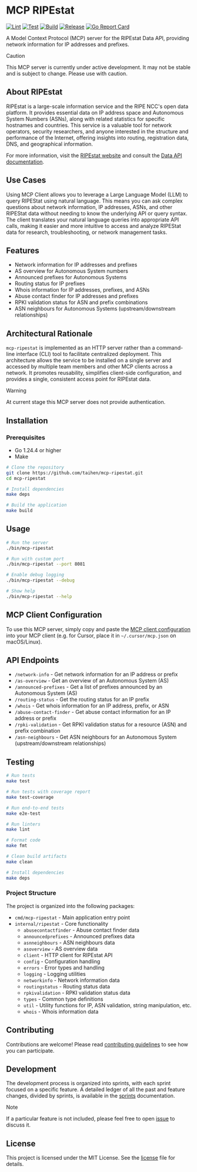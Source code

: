 # MCP RIPEstat

[![Lint](https://github.com/taihen/mcp-ripestat/actions/workflows/lint.yml/badge.svg)](https://github.com/taihen/ppp-exporter/actions/workflows/lint.yml)
[![Test](https://github.com/taihen/mcp-ripestat/actions/workflows/test.yml/badge.svg)](https://github.com/taihen/ppp-exporter/actions/workflows/test.yml)
[![Build](https://github.com/taihen/mcp-ripestat/actions/workflows/build.yml/badge.svg)](https://github.com/taihen/ppp-exporter/actions/workflows/build.yml)
[![Release](https://github.com/taihen/mcp-ripestat/actions/workflows/release.yml/badge.svg)](https://github.com/taihen/mcp-ripestat/actions/workflows/release.yml)
[![Go Report Card](https://goreportcard.com/badge/github.com/taihen/mcp-ripestat)](https://goreportcard.com/report/github.com/taihen/mcp-ripestat)


A Model Context Protocol (MCP) server for the RIPEstat Data API, providing network information for IP addresses and prefixes.

> [!CAUTION]
> This MCP server is currently under active development. It may not be stable
> and is subject to change. Please use with caution.

## About RIPEstat

RIPEstat is a large-scale information service and the RIPE NCC's open data
platform. It provides essential data on IP address space and Autonomous System
Numbers (ASNs), along with related statistics for specific hostnames and
countries. This service is a valuable tool for network operators, security
researchers, and anyone interested in the structure and performance of the
Internet, offering insights into routing, registration data, DNS, and
geographical information.

For more information, visit the [RIPEstat website](https://stat.ripe.net/) and
consult the [Data API documentation](https://stat.ripe.net/docs/data_api).

## Use Cases

Using MCP Client allows you to leverage a Large Language Model (LLM) to query
RIPEStat using natural language. This means you can ask complex questions about
network information, IP addresses, ASNs, and other RIPEStat data without needing
to know the underlying API or query syntax. The client translates your natural
language queries into appropriate API calls, making it easier and more intuitive
to access and analyze RIPEStat data for research, troubleshooting, or network
management tasks.

## Features

- Network information for IP addresses and prefixes
- AS overview for Autonomous System numbers
- Announced prefixes for Autonomous Systems
- Routing status for IP prefixes
- Whois information for IP addresses, prefixes, and ASNs
- Abuse contact finder for IP addresses and prefixes
- RPKI validation status for ASN and prefix combinations
- ASN neighbours for Autonomous Systems (upstream/downstream relationships)

## Architectural Rationale

`mcp-ripestat` is implemented as an HTTP server rather than a command-line
interface (CLI) tool to facilitate centralized deployment. This architecture
allows the service to be installed on a single server and accessed by multiple
team members and other MCP clients across a network. It promotes reusability,
simplifies client-side configuration, and provides a single, consistent access
point for RIPEstat data.

> [!WARNING]
> At current stage this MCP server does not provide authentication.

## Installation

### Prerequisites

- Go 1.24.4 or higher
- Make

```bash
# Clone the repository
git clone https://github.com/taihen/mcp-ripestat.git
cd mcp-ripestat

# Install dependencies
make deps

# Build the application
make build
```

## Usage

```bash
# Run the server
./bin/mcp-ripestat

# Run with custom port
./bin/mcp-ripestat --port 8081

# Enable debug logging
./bin/mcp-ripestat --debug

# Show help
./bin/mcp-ripestat --help
```

## MCP Client Configuration

To use this MCP server, simply copy and paste the [MCP client configuration](./mcp.json) into your MCP client (e.g. for Cursor, place it in `~/.cursor/mcp.json` on macOS/Linux).

## API Endpoints

- `/network-info` - Get network information for an IP address or prefix
- `/as-overview` - Get an overview of an Autonomous System (AS)
- `/announced-prefixes` - Get a list of prefixes announced by an Autonomous System (AS)
- `/routing-status` - Get the routing status for an IP prefix
- `/whois` - Get whois information for an IP address, prefix, or ASN
- `/abuse-contact-finder` - Get abuse contact information for an IP address or prefix
- `/rpki-validation` - Get RPKI validation status for a resource (ASN) and prefix combination
- `/asn-neighbours` - Get ASN neighbours for an Autonomous System (upstream/downstream relationships)

## Testing

```bash
# Run tests
make test

# Run tests with coverage report
make test-coverage

# Run end-to-end tests
make e2e-test

# Run linters
make lint

# Format code
make fmt

# Clean build artifacts
make clean

# Install dependencies
make deps
```

### Project Structure

The project is organized into the following packages:

- `cmd/mcp-ripestat` - Main application entry point
- `internal/ripestat` - Core functionality
  - `abusecontactfinder` - Abuse contact finder data
  - `announcedprefixes` - Announced prefixes data
  - `asnneighbours` - ASN neighbours data
  - `asoverview` - AS overview data
  - `client` - HTTP client for RIPEstat API
  - `config` - Configuration handling
  - `errors` - Error types and handling
  - `logging` - Logging utilities
  - `networkinfo` - Network information data
  - `routingstatus` - Routing status data
  - `rpkivalidation` - RPKI validation status data
  - `types` - Common type definitions
  - `util` - Utility functions for IP, ASN validation, string manipulation, etc.
  - `whois` - Whois information data

## Contributing

Contributions are welcome! Please read [contributing guidelines](CONTRIBUTING.md)
to see how you can participate.

## Development

The development process is organized into sprints, with each sprint focused on a
specific feature. A detailed ledger of all the past and feature changes,
divided by sprints, is available in the [sprints](.github/SPRINTS.md)
documentation.

> [!NOTE]
> If a particular feature is not included, please feel free to open
> [issue](https://github.com/taihen/mcp-ripestat/issues?q=sort%3Aupdated-desc+is%3Aissue+is%3Aopen)
> to discuss it.

## License

This project is licensed under the MIT License. See the [license](LICENSE) file
for details.
